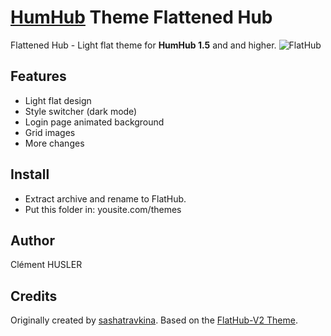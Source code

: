 # [HumHub](https://github.com/humhub/humhub) Theme Flattened Hub
Flattened Hub - Light flat theme for **HumHub 1.5** and and higher. 
![FlatHub](https://raw.githubusercontent.com/sashatravkina/humhub1.3.6-themes-flathub/master/screenshot/thumb_flathub.jpg)

## Features
- Light flat design
- Style switcher (dark mode)
- Login page animated background
- Grid images
- More changes

## Install
- Extract archive and rename to FlatHub.
- Put this folder in: yousite.com/themes

## Author
Clément HUSLER

## Credits

Originally created by [sashatravkina](https://github.com/sashatravkina). 
Based on the [FlatHub-V2 Theme](https://github.com/sashatravkina/humhub-themes-flathub-v2).
